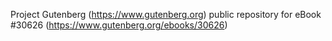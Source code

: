 Project Gutenberg (https://www.gutenberg.org) public repository for eBook #30626 (https://www.gutenberg.org/ebooks/30626)
